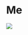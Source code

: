 # Me
<img src="https://camo.githubusercontent.com/17a1ebec14bc2b0263d46efcdecacf1d535ffeb770834e7911b1e147e9b46e4c/68747470733a2f2f7a7570696d616765732e6e65742f75702f32312f32322f6f6536782e676966" />
